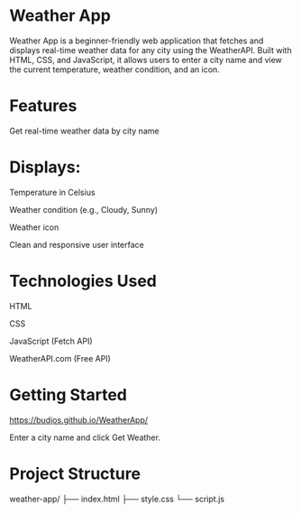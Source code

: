 # Weather App

Weather App is a beginner-friendly web application that fetches and displays real-time weather data for any city using the WeatherAPI. Built with HTML, CSS, and JavaScript, it allows users to enter a city name and view the current temperature, weather condition, and an icon.

# Features

Get real-time weather data by city name

# Displays:

Temperature in Celsius

Weather condition (e.g., Cloudy, Sunny)

Weather icon

Clean and responsive user interface

# Technologies Used

HTML

CSS

JavaScript (Fetch API)

WeatherAPI.com (Free API)


# Getting Started

https://budjos.github.io/WeatherApp/

Enter a city name and click Get Weather.

# Project Structure

weather-app/
├── index.html
├── style.css
└── script.js


